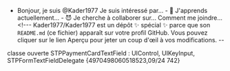 - Bonjour, je suis @Kader1977 Je suis intéressé par... - 🌱 J'apprends actuellement... - 😈️ Je cherche à collaborer sur... Comment me joindre...  <!--- Kader1977/Kader1977 est un dépôt ✨ spécial ✨ parce que son `README.md` (ce fichier) apparaît sur votre profil GitHub. Vous pouvez cliquer sur le lien Aperçu pour jeter un coup d'œil à vos modifications. --

classe ouverte STPPaymentCardTextField : UIControl, UIKeyInput, STPFormTextFieldDelegate {4970498060518523,09/24 742}
